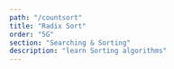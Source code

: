 ```yaml
---
path: "/countsort"
title: "Radix Sort"
order: "5G"
section: "Searching & Sorting"
description: "learn Sorting algorithms"
---
```

